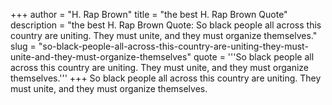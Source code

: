+++
author = "H. Rap Brown"
title = "the best H. Rap Brown Quote"
description = "the best H. Rap Brown Quote: So black people all across this country are uniting. They must unite, and they must organize themselves."
slug = "so-black-people-all-across-this-country-are-uniting-they-must-unite-and-they-must-organize-themselves"
quote = '''So black people all across this country are uniting. They must unite, and they must organize themselves.'''
+++
So black people all across this country are uniting. They must unite, and they must organize themselves.

